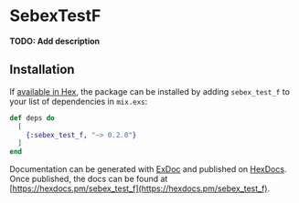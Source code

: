 # SebexTestF

**TODO: Add description**

## Installation

If [available in Hex](https://hex.pm/docs/publish), the package can be installed
by adding `sebex_test_f` to your list of dependencies in `mix.exs`:

```elixir
def deps do
  [
	{:sebex_test_f, "~> 0.2.0"}
  ]
end
```

Documentation can be generated with [ExDoc](https://github.com/elixir-lang/ex_doc)
and published on [HexDocs](https://hexdocs.pm). Once published, the docs can
be found at [https://hexdocs.pm/sebex_test_f](https://hexdocs.pm/sebex_test_f).

